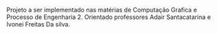 Projeto a ser implementado nas matérias de Computação Grafica e Processo de Engenharia 2. Orientado professores Adair Santacatarina e Ivonei Freitas Da silva.
